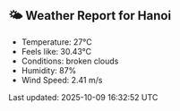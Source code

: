 <!-- WEATHER-START -->
## 🌤 Weather Report for Hanoi

- Temperature: 27°C
- Feels like: 30.43°C
- Conditions: broken clouds
- Humidity: 87%
- Wind Speed: 2.41 m/s

Last updated: 2025-10-09 16:32:52 UTC
<!-- WEATHER-END -->
